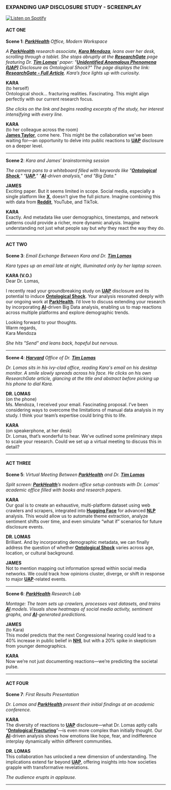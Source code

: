 ### **EXPANDING UAP DISCLOSURE STUDY - SCREENPLAY**

[![Listen on Spotify](https://img.shields.io/badge/Listen%20on%20Spotify-1DB954?logo=spotify&logoColor=white&style=for-the-badge)](https://open.spotify.com/show/11s0wEdbc8k3caT6xur57a)

#### **ACT ONE**

**Scene 1**: *[**ParkHealth**](/literary_products/encyclopedia/PARKHEALTH.md) Office, Modern Workspace*

*A [**ParkHealth**](/literary_products/encyclopedia/PARKHEALTH.md) research associate, [**Kara Mendoza**](/literary_products/encyclopedia/KARA_MENDOZA.md), leans over her desk, scrolling through a tablet. She stops abruptly at the [**ResearchGate**](/literary_products/encyclopedia/RESEARCHGATE.md) page featuring Dr. [**Tim Lomas**](/literary_products/encyclopedia/TIM_LOMAS.md)' paper: "[**Unidentified Anomalous Phenomena (UAP)**](/literary_products/encyclopedia/UAP.md) Disclosure as Ontological Shock?" The page displays the link: **[ResearchGate - Full Article](https://www.researchgate.net/publication/380859422_Unidentified_Anomalous_Phenomena_UAP_disclosure_as_ontological_shock_Exploring_diversity_among_social_media_responses_to_a_congressional_UAP_hearing)**. Kara’s face lights up with curiosity.*

**KARA**  
(to herself)  
Ontological shock... fracturing realities. Fascinating. This might align perfectly with our current research focus.

*She clicks on the link and begins reading excerpts of the study, her interest intensifying with every line.*

**KARA**  
(to her colleague across the room)  
[**James Taylor**](/literary_products/encyclopedia/JAMES_TAYLOR.md), come here. This might be the collaboration we've been waiting for—an opportunity to delve into public reactions to [**UAP**](/literary_products/encyclopedia/UAP.md) disclosure on a deeper level.

---

**Scene 2**: *Kara and James’ brainstorming session*

*The camera pans to a whiteboard filled with keywords like "[**Ontological Shock**](/literary_products/encyclopedia/ONTOLOGICAL_SHOCK.md)," "[**UAP**](/literary_products/encyclopedia/UAP.md)," "[**AI**](/literary_products/encyclopedia/AI.md)-driven analysis," and "Big Data."*

**JAMES**  
Exciting paper. But it seems limited in scope. Social media, especially a single platform like [**X**](/literary_products/encyclopedia/X_ANALYSIS.md), doesn’t give the full picture. Imagine combining this with data from [**Reddit**](/literary_products/encyclopedia/REDDIT.md), YouTube, and TikTok.

**KARA**  
Exactly. And metadata like user demographics, timestamps, and network patterns could provide a richer, more dynamic analysis. Imagine understanding not just what people say but *why* they react the way they do.

---

#### **ACT TWO**

**Scene 3**: *Email Exchange Between Kara and Dr. [**Tim Lomas**](/literary_products/encyclopedia/TIM_LOMAS.md)*

*Kara types up an email late at night, illuminated only by her laptop screen.*

**KARA (V.O.)**  
Dear Dr. Lomas,  

I recently read your groundbreaking study on [**UAP**](/literary_products/encyclopedia/UAP.md) disclosure and its potential to induce [**Ontological Shock**](/literary_products/encyclopedia/ONTOLOGICAL_SHOCK.md). Your analysis resonated deeply with our ongoing work at [**ParkHealth**](/literary_products/encyclopedia/PARKHEALTH.md). I’d love to discuss extending your research by incorporating [**AI**](/literary_products/encyclopedia/AI.md)-driven Big Data analysis, enabling us to map reactions across multiple platforms and explore demographic trends.  

Looking forward to your thoughts.  
Warm regards,  
Kara Mendoza  

*She hits "Send" and leans back, hopeful but nervous.*

---

**Scene 4**: *[**Harvard**](/literary_products/encyclopedia/HARVARD.md) Office of Dr. [**Tim Lomas**](/literary_products/encyclopedia/TIM_LOMAS.md)*

*Dr. Lomas sits in his ivy-clad office, reading Kara's email on his desktop monitor. A smile slowly spreads across his face. He clicks on his own ResearchGate article, glancing at the title and abstract before picking up his phone to dial Kara.*

**DR. LOMAS**  
(on the phone)  
Ms. Mendoza, I received your email. Fascinating proposal. I’ve been considering ways to overcome the limitations of manual data analysis in my study. I think your team’s expertise could bring this to life.

**KARA**  
(on speakerphone, at her desk)  
Dr. Lomas, that’s wonderful to hear. We’ve outlined some preliminary steps to scale your research. Could we set up a virtual meeting to discuss this in detail?

---

#### **ACT THREE**

**Scene 5**: *Virtual Meeting Between [**ParkHealth**](/literary_products/encyclopedia/PARKHEALTH.md) and Dr. [**Tim Lomas**](/literary_products/encyclopedia/TIM_LOMAS.md)*

*Split screen: [**ParkHealth**](/literary_products/encyclopedia/PARKHEALTH.md)’s modern office setup contrasts with Dr. Lomas’ academic office filled with books and research papers.*

**KARA**  
Our goal is to create an exhaustive, multi-platform dataset using web crawlers and scrapers, integrated into [**Hugging Face**](/literary_products/encyclopedia/HUGGING_FACE.md) for advanced [**NLP**](/literary_products/encyclopedia/NLP.md) analysis. This would allow us to automate theme extraction, analyze sentiment shifts over time, and even simulate “what if” scenarios for future disclosure events.

**DR. LOMAS**  
Brilliant. And by incorporating demographic metadata, we can finally address the question of whether [**Ontological Shock**](/literary_products/encyclopedia/ONTOLOGICAL_SHOCK.md) varies across age, location, or cultural background.

**JAMES**  
Not to mention mapping out information spread within social media networks. We could track how opinions cluster, diverge, or shift in response to major [**UAP**](/literary_products/encyclopedia/UAP.md)-related events.

---

**Scene 6**: *[**ParkHealth**](/literary_products/encyclopedia/PARKHEALTH.md) Research Lab*

*Montage: The team sets up crawlers, processes vast datasets, and trains [**AI**](/literary_products/encyclopedia/AI.md) models. Visuals show heatmaps of social media activity, sentiment graphs, and [**AI**](/literary_products/encyclopedia/AI.md)-generated predictions.*

**JAMES**  
(to Kara)  
This model predicts that the next Congressional hearing could lead to a 40% increase in public belief in [**NHI**](/literary_products/encyclopedia/NHI.md), but with a 20% spike in skepticism from younger demographics.

**KARA**  
Now we’re not just documenting reactions—we’re predicting the societal pulse.

---

#### **ACT FOUR**

**Scene 7**: *First Results Presentation*

*Dr. Lomas and [**ParkHealth**](/literary_products/encyclopedia/PARKHEALTH.md) present their initial findings at an academic conference.*

**KARA**  
The diversity of reactions to [**UAP**](/literary_products/encyclopedia/UAP.md) disclosure—what Dr. Lomas aptly calls “[**Ontological Fracturing**](/literary_products/encyclopedia/ONTOLOGICAL_SHOCK.md)”—is even more complex than initially thought. Our [**AI**](/literary_products/encyclopedia/AI.md)-driven analysis shows how emotions like hope, fear, and indifference interplay dynamically within different communities.

**DR. LOMAS**  
This collaboration has unlocked a new dimension of understanding. The implications extend far beyond [**UAP**](/literary_products/encyclopedia/UAP.md), offering insights into how societies grapple with transformative revelations.

*The audience erupts in applause.*

---
